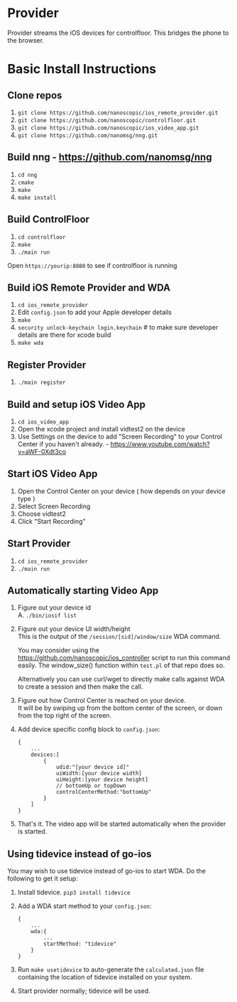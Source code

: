 # Provider
Provider streams the iOS devices for controlfloor. This bridges the phone to the browser.

# Basic Install Instructions
## Clone repos
1. `git clone https://github.com/nanoscopic/ios_remote_provider.git`
1. `git clone https://github.com/nanoscopic/controlfloor.git`
1. `git clone https://github.com/nanoscopic/ios_video_app.git`
1. `git clone https://github.com/nanomsg/nng.git`

## Build nng - https://github.com/nanomsg/nng
1. `cd nng`
1. `cmake`
1. `make`
1. `make install`

## Build ControlFloor

1. `cd controlfloor`
1. `make`
1. `./main run`

Open `https://yourip:8080` to see if controlfloor is running

## Build iOS Remote Provider and WDA
1. `cd ios_remote_provider`
1. Edit `config.json` to add your Apple developer details
1. `make`
1. `security unlock-keychain login.keychain` # to make sure developer details are there for xcode build
1. `make wda`

## Register Provider
1. `./main register`

## Build and setup iOS Video App
1. `cd ios_video_app`
1. Open the xcode project and install vidtest2 on the device
1. Use Settings on the device to add "Screen Recording" to your Control Center if you haven't already. - https://www.youtube.com/watch?v=aWF-0Xdt3co

## Start iOS Video App
1. Open the Control Center on your device ( how depends on your device type )
1. Select Screen Recording
1. Choose vidtest2
1. Click "Start Recording"

## Start Provider
1. `cd ios_remote_provider`
1. `./main run`

## Automatically starting Video App
1. Figure out your device id  
    A. `./bin/iosif list`  
1. Figure out your device UI width/height  
    This is the output of the `/session/[sid]/window/size` WDA command.  
  
    You may consider using the https://github.com/nanoscopic/ios_controller script to run this command easily. The window_size() function within `test.pl` of that repo does so.  
  
    Alternatively you can use curl/wget to directly make calls against WDA to create a session and then make the call. 
1. Figure out how Control Center is reached on your device.  
    It will be by swiping up from the bottom center of the screen, or down from the top right of the screen.
1. Add device specific config block to `config.json`:  
    ```  
    {
        ...
        devices:[
            {
                udid:"[your device id]"
                uiWidth:[your device width]
                uiHeight:[your device height]
                // bottomUp or topDown
                controlCenterMethod:"bottomUp"
            }
        ]
    }
    ```
1. That's it. The video app will be started automatically when the provider is started.

## Using tidevice instead of go-ios

You may wish to use tidevice instead of go-ios to start WDA. Do the following to get it setup:  
  
1. Install tidevice. `pip3 install tidevice`

1. Add a WDA start method to your `config.json`:  
    ```
    {
        ...
        wda:{
            ...
            startMethod: "tidevice"
        }
    }
    ```

1. Run `make usetidevice` to auto-generate the `calculated.json` file containing the location of tidevice installed on your system.  
  
1. Start provider normally; tidevice will be used.
